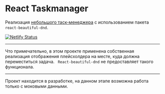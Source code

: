 # React Taskmanager

Реализация [небольшого таск-менеджера](https://app.netlify.com/sites/lite-taskmanager) с использованием пакета `react-beautiful-dnd`.

[![Netlify Status](https://api.netlify.com/api/v1/badges/dec293a3-e604-4de7-8c40-e4adc92efe6a/deploy-status)](https://app.netlify.com/sites/lite-taskmanager/deploys)

---

 Что примечательно, в этом проекте применена собственная реализация отображения плейсхолдера на месте, куда должна переместиться задача. ` React-beautiful-dnd` не предоставляет такого функционала.

---
 
 Проект находится в разработке, на данном этапе возможна работа только с моковыми данными.

